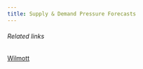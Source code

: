 ```yaml
---
title: Supply & Demand Pressure Forecasts
---
```


###### Related links
[Wilmott](https://wilmott.com/irithmics-supply-demand-pressure-forecasts-arent-just-about-alpha/)
